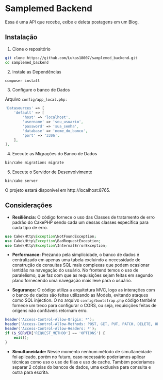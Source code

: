 # Samplemed Backend

Essa é uma API que recebe, exibe e deleta postagens em um Blog.

## Instalação

1. Clone o repositório
```bash 
git clone https://github.com/Lukas18007/samplemed_backend.git
cd samplemed_backend  
```

2. Instale as Dependências
```bash
composer install
```

3. Configure o banco de Dados

Arquivo `config/app_local.php:`
```php
'Datasources' => [
    'default' => [
        'host' => 'localhost',
        'username' => 'seu_usuario',
        'password' => 'sua_senha',
        'database' => 'nome_do_banco',
        'port' => '3306',
    ],
],
```

4. Execute as Migrações do Banco de Dados

```bash
bin/cake migrations migrate
```

5. Execute o Servidor de Desenvolvimento

```php
bin/cake server
```

O projeto estará disponível em http://localhost:8765.

## Considerações

- **Resiliência:** O código fornece o uso das Classes de tratamento de erro padrão do CakePHP sendo cada um dessas classes específica para cada tipo de erro.

```php
use Cake\Http\Exception\NotFoundException;
use Cake\Http\Exception\BadRequestException;
use Cake\Http\Exception\InternalErrorException;
```

- **Performance:** Prezando pela simplicidade, o banco de dados é centralizado em apenas uma tabela excluindo a necessidade de construção de consultas SQL mais complexas que podem ocasionar lentidão na navegação do usuário. No frontend temos o uso de paralelismo, que faz com que as requisições sejam feitas em segundo plano fornecendo uma navegação mais leve para o usuário.

- **Segurança:** O código utiliza a arquitetura MVC, logo as interações com o banco de dados são feitas utilizando as Models, evitando ataques como SQL injection. O no arquivo `config/bootstrap.php` código também fornece um treco para configurar o CORS, ou seja, requisições feitas de origens não confiáveis retornam erro.

```php
header('Access-Control-Allow-Origin: *');
header('Access-Control-Allow-Methods: POST, GET, PUT, PATCH, DELETE, OPTIONS');
header('Access-Control-Allow-Headers: *');
if ($_SERVER['REQUEST_METHOD'] == 'OPTIONS') {
    exit();
}
```

- **Simultaneidade:** Nesse momento nenhum método de simultaneidade foi aplicado, porém no futuro, caso necessário poderiamos aplicar técnicas como uso o uso de filas e uso de cache. Também poderiamos separar 2 cópias do bancos de dados, uma exclusiva para consulta e outra para escrita.
